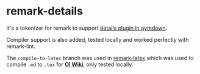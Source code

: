 # remark-details

It's a tokenizer for remark to support [details plugin in pymdown](https://facelessuser.github.io/pymdown-extensions/extensions/details/).

Compiler support is also added, tested locally and worked perfectly with remark-lint.

The `compile-to-latex` branch was used in [remark-latex](https://github.com/Ir1d/remark-latex) which was used to compile `.md` to `.tex` for [**OI Wiki**](https://github.com/24OI/OI-wiki), only tested locally.
